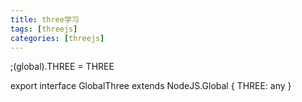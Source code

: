 ```yaml
---
title: three学习
tags: [threejs]
categories: [threejs]
---
```


;(<GlobalThree>global).THREE = THREE

export interface GlobalThree extends NodeJS.Global {
THREE: any
}
